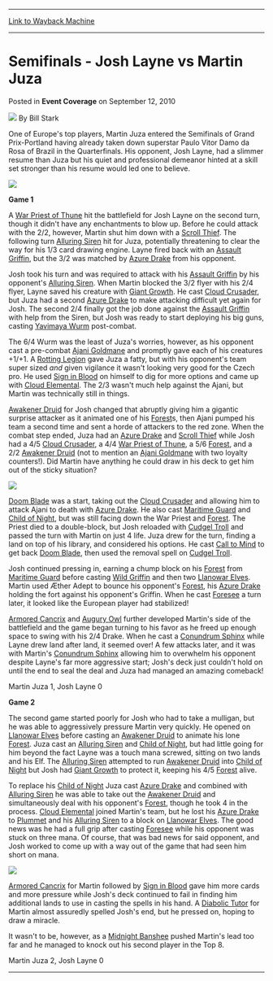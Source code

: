 
---
[Link to Wayback Machine](https://web.archive.org/web/20150309132641/http://magic.wizards.com/en/articles/archive/event-coverage/semifinals-josh-layne-vs-martin-juza-2010-09-12)

[_metadata_:author]:- "Bill Stark"
[_metadata_:description]:- "One of Europe's top players, Martin Juza entered the Semifinals of Grand Prix-Portland having already taken down superstar Paulo Vitor Damo da Rosa of Brazil in the Quarterfinals. His opponent, Josh Layne, had a slimmer resume than Juza but his quiet and professional demeanor hinted at a skill set stronger than his resume would led one to believe.  Game 1"
[_metadata_:generator]:- "Drupal 7 (http://drupal.org)"
[_metadata_:node]:- "342621"
[_metadata_:publish_date]:- "2010-09-12"
[_metadata_:source]:- "div-main-content"
[_metadata_:title]:- "Semifinals - Josh Layne vs Martin Juza"
[_metadata_:wayback_capture_timestamp]:- "2015-03-09 13:26:41"
[_metadata_:wayback_raw_url]:- "https://web.archive.org/web/20150309132641id_/http://magic.wizards.com/en/articles/archive/event-coverage/semifinals-josh-layne-vs-martin-juza-2010-09-12"
[_metadata_:wayback_url]:- "http://magic.wizards.com/en/articles/archive/event-coverage/semifinals-josh-layne-vs-martin-juza-2010-09-12"
---


Semifinals - Josh Layne vs Martin Juza
======================================



 Posted in **Event Coverage**
 on September 12, 2010 






![](https://media.magic.wizards.com/styles/auth_small/public/images/person/authorpic_BillStark.jpg)
By Bill Stark










One of Europe's top players, Martin Juza entered the Semifinals of Grand Prix-Portland having already taken down superstar Paulo Vitor Damo da Rosa of Brazil in the Quarterfinals. His opponent, Josh Layne, had a slimmer resume than Juza but his quiet and professional demeanor hinted at a skill set stronger than his resume would led one to believe.


![](https://media.wizards.com/legacy/mtg/images/daily/events/gppor10/sf-juzalaynetable.jpg)

**Game 1**


A [War Priest of Thune](http://gatherer.wizards.com/Pages/Card/Details.aspx?name=War+Priest+of+Thune) hit the battlefield for Josh Layne on the second turn, though it didn't have any enchantments to blow up. Before he could attack with the 2/2, however, Martin shut him down with a [Scroll Thief](http://gatherer.wizards.com/Pages/Card/Details.aspx?name=Scroll+Thief). The following turn [Alluring Siren](http://gatherer.wizards.com/Pages/Card/Details.aspx?name=Alluring+Siren) hit for Juza, potentially threatening to clear the way for his 1/3 card drawing engine. Layne fired back with an [Assault Griffin](http://gatherer.wizards.com/Pages/Card/Details.aspx?name=Assault+Griffin), but the 3/2 was matched by [Azure Drake](http://gatherer.wizards.com/Pages/Card/Details.aspx?name=Azure+Drake) from his opponent.


Josh took his turn and was required to attack with his [Assault Griffin](http://gatherer.wizards.com/Pages/Card/Details.aspx?name=Assault+Griffin) by his opponent's [Alluring Siren](http://gatherer.wizards.com/Pages/Card/Details.aspx?name=Alluring+Siren). When Martin blocked the 3/2 flyer with his 2/4 flyer, Layne saved his creature with [Giant Growth](http://gatherer.wizards.com/Pages/Card/Details.aspx?name=Giant+Growth). He cast [Cloud Crusader](http://gatherer.wizards.com/Pages/Card/Details.aspx?name=Cloud+Crusader), but Juza had a second [Azure Drake](http://gatherer.wizards.com/Pages/Card/Details.aspx?name=Azure+Drake) to make attacking difficult yet again for Josh. The second 2/4 finally got the job done against the [Assault Griffin](http://gatherer.wizards.com/Pages/Card/Details.aspx?name=Assault+Griffin) with help from the Siren, but Josh was ready to start deploying his big guns, casting [Yavimaya Wurm](http://gatherer.wizards.com/Pages/Card/Details.aspx?name=Yavimaya+Wurm) post-combat.


The 6/4 Wurm was the least of Juza's worries, however, as his opponent cast a pre-combat [Ajani Goldmane](http://gatherer.wizards.com/Pages/Card/Details.aspx?name=Ajani+Goldmane) and promptly gave each of his creatures +1/+1. A [Rotting Legion](http://gatherer.wizards.com/Pages/Card/Details.aspx?name=Rotting+Legion) gave Juza a fatty, but with his opponent's team super sized *and* given vigilance it wasn't looking very good for the Czech pro. He used [Sign in Blood](http://gatherer.wizards.com/Pages/Card/Details.aspx?name=Sign+in+Blood) on himself to dig for more options and came up with [Cloud Elemental](http://gatherer.wizards.com/Pages/Card/Details.aspx?name=Cloud+Elemental). The 2/3 wasn't much help against the Ajani, but Martin was technically still in things.


[Awakener Druid](http://gatherer.wizards.com/Pages/Card/Details.aspx?name=Awakener+Druid) for Josh changed that abruptly giving him a gigantic surprise attacker as it animated one of his [Forest](http://gatherer.wizards.com/Pages/Card/Details.aspx?name=Forest)s, then Ajani pumped his team a second time and sent a horde of attackers to the red zone. When the combat step ended, Juza had an [Azure Drake](http://gatherer.wizards.com/Pages/Card/Details.aspx?name=Azure+Drake) and [Scroll Thief](http://gatherer.wizards.com/Pages/Card/Details.aspx?name=Scroll+Thief) while Josh had a 4/5 [Cloud Crusader](http://gatherer.wizards.com/Pages/Card/Details.aspx?name=Cloud+Crusader), a 4/4 [War Priest of Thune](http://gatherer.wizards.com/Pages/Card/Details.aspx?name=War+Priest+of+Thune), a 5/6 [Forest](http://gatherer.wizards.com/Pages/Card/Details.aspx?name=Forest), and a 2/2 [Awakener Druid](http://gatherer.wizards.com/Pages/Card/Details.aspx?name=Awakener+Druid) (not to mention an [Ajani Goldmane](http://gatherer.wizards.com/Pages/Card/Details.aspx?name=Ajani+Goldmane) with two loyalty counters!). Did Martin have anything he could draw in his deck to get him out of the sticky situation?


![](https://media.wizards.com/legacy/mtg/images/daily/events/gppor10/sf-joshlayne.jpg)

[Doom Blade](http://gatherer.wizards.com/Pages/Card/Details.aspx?name=Doom+Blade) was a start, taking out the [Cloud Crusader](http://gatherer.wizards.com/Pages/Card/Details.aspx?name=Cloud+Crusader) and allowing him to attack Ajani to death with [Azure Drake](http://gatherer.wizards.com/Pages/Card/Details.aspx?name=Azure+Drake). He also cast [Maritime Guard](http://gatherer.wizards.com/Pages/Card/Details.aspx?name=Maritime+Guard) and [Child of Night](http://gatherer.wizards.com/Pages/Card/Details.aspx?name=Child+of+Night), but was still facing down the War Priest and [Forest](http://gatherer.wizards.com/Pages/Card/Details.aspx?name=Forest). The Priest died to a double-block, but Josh reloaded with [Cudgel Troll](http://gatherer.wizards.com/Pages/Card/Details.aspx?name=Cudgel+Troll) and passed the turn with Martin on just 4 life. Juza drew for the turn, finding a land on top of his library, and considered his options. He cast [Call to Mind](http://gatherer.wizards.com/Pages/Card/Details.aspx?name=Call+to+Mind) to get back [Doom Blade](http://gatherer.wizards.com/Pages/Card/Details.aspx?name=Doom+Blade), then used the removal spell on [Cudgel Troll](http://gatherer.wizards.com/Pages/Card/Details.aspx?name=Cudgel+Troll).


Josh continued pressing in, earning a chump block on his [Forest](http://gatherer.wizards.com/Pages/Card/Details.aspx?name=Forest) from [Maritime Guard](http://gatherer.wizards.com/Pages/Card/Details.aspx?name=Maritime+Guard) before casting [Wild Griffin](http://gatherer.wizards.com/Pages/Card/Details.aspx?name=Wild+Griffin) and then two [Llanowar Elves](http://gatherer.wizards.com/Pages/Card/Details.aspx?name=Llanowar+Elves). Martin used Æther Adept to bounce his opponent's [Forest](http://gatherer.wizards.com/Pages/Card/Details.aspx?name=Forest), his [Azure Drake](http://gatherer.wizards.com/Pages/Card/Details.aspx?name=Azure+Drake) holding the fort against his opponent's Griffin. When he cast [Foresee](http://gatherer.wizards.com/Pages/Card/Details.aspx?name=Foresee) a turn later, it looked like the European player had stabilized!


[Armored Cancrix](http://gatherer.wizards.com/Pages/Card/Details.aspx?name=Armored+Cancrix) and [Augury Owl](http://gatherer.wizards.com/Pages/Card/Details.aspx?name=Augury+Owl) further developed Martin's side of the battlefield and the game began turning to his favor as he freed up enough space to swing with his 2/4 Drake. When he cast a [Conundrum Sphinx](http://gatherer.wizards.com/Pages/Card/Details.aspx?name=Conundrum+Sphinx) while Layne drew land after land, it seemed over! A few attacks later, and it was with Martin's [Conundrum Sphinx](http://gatherer.wizards.com/Pages/Card/Details.aspx?name=Conundrum+Sphinx) allowing him to overwhelm his opponent despite Layne's far more aggressive start; Josh's deck just couldn't hold on until the end to seal the deal and Juza had managed an amazing comeback!


Martin Juza 1, Josh Layne 0


**Game 2**


The second game started poorly for Josh who had to take a mulligan, but he was able to aggressively pressure Martin very quickly. He opened on [Llanowar Elves](http://gatherer.wizards.com/Pages/Card/Details.aspx?name=Llanowar+Elves) before casting an [Awakener Druid](http://gatherer.wizards.com/Pages/Card/Details.aspx?name=Awakener+Druid) to animate his lone [Forest](http://gatherer.wizards.com/Pages/Card/Details.aspx?name=Forest). Juza cast an [Alluring Siren](http://gatherer.wizards.com/Pages/Card/Details.aspx?name=Alluring+Siren) and [Child of Night](http://gatherer.wizards.com/Pages/Card/Details.aspx?name=Child+of+Night), but had little going for him beyond the fact Layne was a touch mana screwed, sitting on two lands and his Elf. The [Alluring Siren](http://gatherer.wizards.com/Pages/Card/Details.aspx?name=Alluring+Siren) attempted to run [Awakener Druid](http://gatherer.wizards.com/Pages/Card/Details.aspx?name=Awakener+Druid) into [Child of Night](http://gatherer.wizards.com/Pages/Card/Details.aspx?name=Child+of+Night) but Josh had [Giant Growth](http://gatherer.wizards.com/Pages/Card/Details.aspx?name=Giant+Growth) to protect it, keeping his 4/5 [Forest](http://gatherer.wizards.com/Pages/Card/Details.aspx?name=Forest) alive.


To replace his [Child of Night](http://gatherer.wizards.com/Pages/Card/Details.aspx?name=Child+of+Night) Juza cast [Azure Drake](http://gatherer.wizards.com/Pages/Card/Details.aspx?name=Azure+Drake) and combined with [Alluring Siren](http://gatherer.wizards.com/Pages/Card/Details.aspx?name=Alluring+Siren) he was able to take out the [Awakener Druid](http://gatherer.wizards.com/Pages/Card/Details.aspx?name=Awakener+Druid) and simultaneously deal with his opponent's [Forest](http://gatherer.wizards.com/Pages/Card/Details.aspx?name=Forest), though he took 4 in the process. [Cloud Elemental](http://gatherer.wizards.com/Pages/Card/Details.aspx?name=Cloud+Elemental) joined Martin's team, but he lost his [Azure Drake](http://gatherer.wizards.com/Pages/Card/Details.aspx?name=Azure+Drake) to [Plummet](http://gatherer.wizards.com/Pages/Card/Details.aspx?name=Plummet) and his [Alluring Siren](http://gatherer.wizards.com/Pages/Card/Details.aspx?name=Alluring+Siren) to a block on [Llanowar Elves](http://gatherer.wizards.com/Pages/Card/Details.aspx?name=Llanowar+Elves). The good news was he had a full grip after casting [Foresee](http://gatherer.wizards.com/Pages/Card/Details.aspx?name=Foresee) while his opponent was stuck on three mana. Of course, that was bad news for said opponent, and Josh worked to come up with a way out of the game that had seen him short on mana.


![](https://media.wizards.com/legacy/mtg/images/daily/events/gppor10/sf-martinjuza.jpg)

[Armored Cancrix](http://gatherer.wizards.com/Pages/Card/Details.aspx?name=Armored+Cancrix) for Martin followed by [Sign in Blood](http://gatherer.wizards.com/Pages/Card/Details.aspx?name=Sign+in+Blood) gave him more cards and more pressure while Josh's deck continued to fail in finding him additional lands to use in casting the spells in his hand. A [Diabolic Tutor](http://gatherer.wizards.com/Pages/Card/Details.aspx?name=Diabolic+Tutor) for Martin almost assuredly spelled Josh's end, but he pressed on, hoping to draw a miracle.


It wasn't to be, however, as a [Midnight Banshee](http://gatherer.wizards.com/Pages/Card/Details.aspx?name=Midnight+Banshee) pushed Martin's lead too far and he managed to knock out his second player in the Top 8.


Martin Juza 2, Josh Layne 0




---

 




